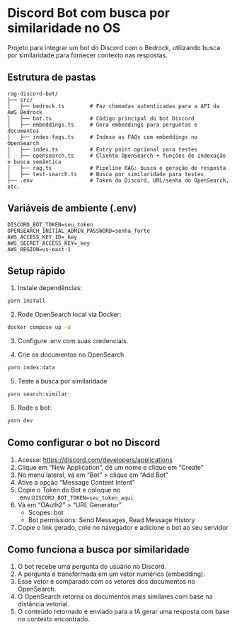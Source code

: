 # Discord Bot com busca por similaridade no OS

Projeto para integrar um bot do Discord com o Bedrock, utilizando busca por similaridade para fornecer contexto nas respostas.

## Estrutura de pastas

```
rag-discord-bot/
├── src/
│   ├── bedrock.ts        # Faz chamadas autenticadas para a API da AWS Bedrock
│   ├── bot.ts            # Código principal do bot Discord
│   ├── embeddings.ts     # Gera embeddings para perguntas e documentos
│   ├── index-faqs.ts     # Indexa as FAQs com embeddings no OpenSearch
│   ├── index.ts          # Entry point opcional para testes
│   ├── opensearch.ts     # Cliente OpenSearch + funções de indexação e busca semântica
│   ├── rag.ts            # Pipeline RAG: busca e geração de resposta
│   ├── test-search.ts    # Busca por similaridade para testes
├── .env                  # Token do Discord, URL/senha do OpenSearch, etc.
```


## Variáveis de ambiente (.env)

```env
DISCORD_BOT_TOKEN=seu_token
OPENSEARCH_INITIAL_ADMIN_PASSWORD=senha_forte
AWS_ACCESS_KEY_ID=_key
AWS_SECRET_ACCESS_KEY=_key
AWS_REGION=us-east-1
```

## Setup rápido

1. Instale dependências:
```bash
yarn install
```
2.	Rode OpenSearch local via Docker:
```bash
docker compose up -d
```
3.	Configure .env com suas credenciais.

4.  Crie os documentos no OpenSearch
```bash
yarn index:data
```
5. Teste a busca por similaridade
```bash
yarn search:similar
```
5.	Rode o bot:
```bash
yarn dev 
```

## Como configurar o bot no Discord
1.	Acesse: https://discord.com/developers/applications
2.	Clique em “New Application”, dê um nome e clique em “Create”
3.	No menu lateral, vá em “Bot” > clique em “Add Bot”
4.	Ative a opção “Message Content Intent”
5.	Copie o Token do Bot e coloque no .env:`DISCORD_BOT_TOKEN=seu_token_aqui`
6.	Vá em “OAuth2” > “URL Generator”
	-	Scopes: bot
	-	Bot permissions: Send Messages, Read Message History
7.	Copie o link gerado, cole no navegador e adicione o bot ao seu servidor

## Como funciona a busca por similaridade
1.	O bot recebe uma pergunta do usuário no Discord.
2.	A pergunta é transformada em um vetor numérico (embedding).
3.	Esse vetor é comparado com os vetores dos documentos no OpenSearch.
4.	O OpenSearch retorna os documentos mais similares com base na distância vetorial.
5.	O conteúdo retornado é enviado para a IA gerar uma resposta com base no contexto encontrado.